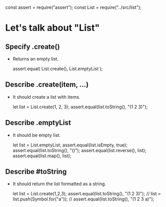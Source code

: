 const assert = require("assert");
const List  = require("../src/list");

# Let's talk about "List"

## Specify .create()

- Returns an empty list.

  assert.equal(
    List.create(),
    List.emptyList
  );

## Describe .create(item, ...)

- It should create a list with items.

  let list = List.create(1, 2, 3);
  assert.equal(list.toString(), "(1 2 3)");

## Describe .emptyList

- It should be empty list.

  let list = List.emptyList;
  assert.equal(list.isEmpty, true);
  assert.equal(list.toString(), "()");
  assert.equal(list.reverse(), list);
  assert.equal(list.map(), list);

## Describe #toString

- It should return the list formatted as a
  string.

  let list = List.create(1,2,3);
  assert.equal(list.toString(), "(1 2 3)");
  // list = list.push(Symbol.for("a"));
  // assert.equal(list.toString(), "(1 2 3 a)");
